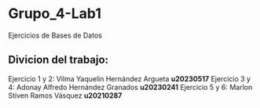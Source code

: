 # Grupo_4-Lab1
Ejercicios de Bases de Datos

## Divicion del trabajo:

Ejercicio 1 y 2: Vilma Yaquelin Hernández Argueta **u20230517**
Ejercicio 3 y 4: Adonay Alfredo Hernández Granados **u20230241**
Ejercicio 5 y 6: Marlon Stiven Ramos Vásquez **u20210287**
